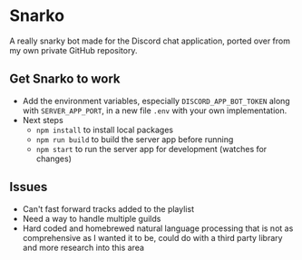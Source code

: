 # Snarko

A really snarky bot made for the Discord chat application, ported over from my own private GitHub repository.

## Get Snarko to work

- Add the environment variables, especially `DISCORD_APP_BOT_TOKEN` along with `SERVER_APP_PORT`, in a new file `.env` with your own implementation.
- Next steps
  - `npm install` to install local packages
  - `npm run build` to build the server app before running
  - `npm start` to run the server app for development (watches for changes)

## Issues

- Can't fast forward tracks added to the playlist
- Need a way to handle multiple guilds
- Hard coded and homebrewed natural language processing that is not as comprehensive as I wanted it to be, could do with a third party library and more research into this area